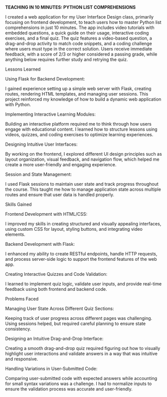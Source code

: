 **TEACHING IN 10 MINUTES: PYTHON LIST COMPREHENSIONS**

I created a web application for my User Interface Design class, primarily focusing on frontend development, to teach users how to master Python list comprehensions in just 10 minutes. The app includes video tutorials with embedded questions, a quick guide on their usage, interactive coding exercises, and a final quiz. The quiz features a video-based question, a drag-and-drop activity to match code snippets, and a coding challenge where users must type in the correct solution. Users receive immediate feedback, with a score of 2/3 or higher considered a passing grade, while anything below requires further study and retrying the quiz.


Lessons Learned

Using Flask for Backend Development:

I gained experience setting up a simple web server with Flask, creating routes, rendering HTML templates, and managing user sessions. This project reinforced my knowledge of how to build a dynamic web application with Python.

Implementing Interactive Learning Modules:

Building an interactive platform required me to think through how users engage with educational content. I learned how to structure lessons using videos, quizzes, and coding exercises to optimize learning experiences.

Designing Intuitive User Interfaces:

By working on the frontend, I explored different UI design principles such as layout organization, visual feedback, and navigation flow, which helped me create a more user-friendly and engaging experience.

Session and State Management:

I used Flask sessions to maintain user state and track progress throughout the course. This taught me how to manage application state across multiple routes and ensure that user data is handled properly.


Skills Gained

Frontend Development with HTML/CSS:

I improved my skills in creating structured and visually appealing interfaces, using custom CSS for layout, styling buttons, and integrating video elements.

Backend Development with Flask:

I enhanced my ability to create RESTful endpoints, handle HTTP requests, and process server-side logic to support the frontend features of the web app.

Creating Interactive Quizzes and Code Validation:

I learned to implement quiz logic, validate user inputs, and provide real-time feedback using both frontend and backend code.


Problems Faced

Managing User State Across Different Quiz Sections:

Keeping track of user progress across different pages was challenging. Using sessions helped, but required careful planning to ensure state consistency.

Designing an Intuitive Drag-and-Drop Interface:

Creating a smooth drag-and-drop quiz required figuring out how to visually highlight user interactions and validate answers in a way that was intuitive and responsive.

Handling Variations in User-Submitted Code:

Comparing user-submitted code with expected answers while accounting for small syntax variations was a challenge. I had to normalize inputs to ensure the validation process was accurate and user-friendly.
